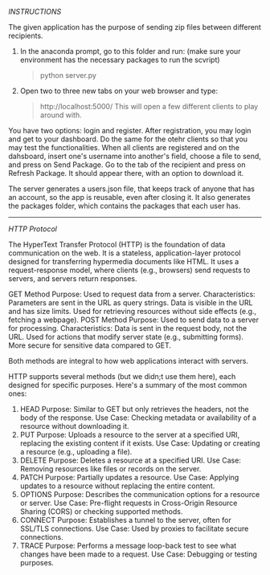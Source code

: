 *INSTRUCTIONS*

The given application has the purpose of sending zip files between different recipients.

1. In the anaconda prompt, go to this folder and run: 
   (make sure your environment has the necessary packages to run the scvript)
	> python server.py
2. Open two to three new tabs on your web browser and type:
	> http://localhost:5000/
   This will open a few different clients to play around with.

You have two options: login and register. After registration, you may login and get to your dashboard.
Do the same for the otehr clients so that you may test the functionalities.
When all clients are registered and on the dahsboard, insert one's username 
into another's field, choose a file to send, and press on Send Package.
Go to the tab of the recipient and press on Refresh Package. It should appear there, with an option to download it.

The server generates a users.json file, that keeps track of anyone that has an account, so the app is reusable,
even after closing it. It also generates the packages folder, which contains the packages that each user has.
	
-------------------------------------------------------------------------------------------------------------------

*HTTP Protocol*

The HyperText Transfer Protocol (HTTP) is the foundation of data communication on the web. It is a stateless, 
application-layer protocol designed for transferring hypermedia documents like HTML. It uses a request-response 
model, where clients (e.g., browsers) send requests to servers, and servers return responses.

GET Method
	Purpose: Used to request data from a server.
	Characteristics:
		Parameters are sent in the URL as query strings.
		Data is visible in the URL and has size limits.
		Used for retrieving resources without side effects (e.g., fetching a webpage).
POST Method
	Purpose: Used to send data to a server for processing.
	Characteristics:
		Data is sent in the request body, not the URL.
		Used for actions that modify server state (e.g., submitting forms).
		More secure for sensitive data compared to GET.

Both methods are integral to how web applications interact with servers.

HTTP supports several methods (but we didn;t use them here), each designed for specific purposes. Here's a 
summary of the most common ones:
1. HEAD
	Purpose: Similar to GET but only retrieves the headers, not the body of the response.
	Use Case: Checking metadata or availability of a resource without downloading it.
2. PUT
	Purpose: Uploads a resource to the server at a specified URI, replacing the existing content if it exists.
	Use Case: Updating or creating a resource (e.g., uploading a file).
3. DELETE
	Purpose: Deletes a resource at a specified URI.
	Use Case: Removing resources like files or records on the server.
4. PATCH
	Purpose: Partially updates a resource.
	Use Case: Applying updates to a resource without replacing the entire content.
5. OPTIONS
	Purpose: Describes the communication options for a resource or server.
	Use Case: Pre-flight requests in Cross-Origin Resource Sharing (CORS) or checking supported methods.
6. CONNECT
	Purpose: Establishes a tunnel to the server, often for SSL/TLS connections.
	Use Case: Used by proxies to facilitate secure connections.
7. TRACE
	Purpose: Performs a message loop-back test to see what changes have been made to a request.
	Use Case: Debugging or testing purposes.
